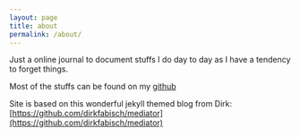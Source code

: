 ```yaml
---
layout: page
title: about
permalink: /about/
---
```


Just a online journal to document stuffs I do day to day as I have a tendency to forget things.

Most of the stuffs can be found on my [github](https://github.com/wohshon) 

Site is based on this wonderful jekyll themed blog from Dirk: [https://github.com/dirkfabisch/mediator](https://github.com/dirkfabisch/mediator)
